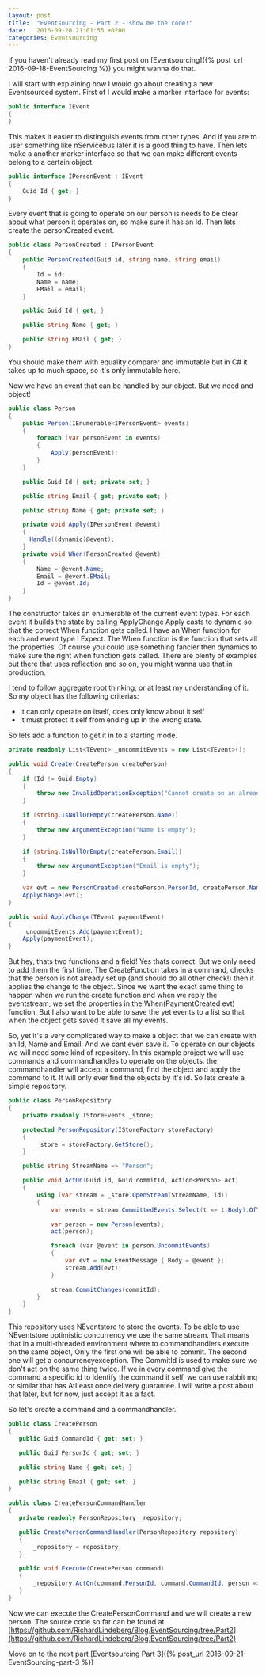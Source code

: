 ```yaml
---
layout: post
title:  "Eventsourcing - Part 2 - show me the code!"
date:   2016-09-20 21:01:55 +0200
categories: Eventsourcing
---
```

If you haven't already read my first post on [Eventsourcing]({% post_url 2016-09-18-EventSourcing %}) you might wanna do that.

I will start with explaining how I would go about creating a new Eventsourced system.
First of I would make a marker interface for events:

```cs
public interface IEvent
{
}
```

This makes it easier to distinguish events from other types. And if you are to user something like nServicebus later it is a good thing to have.
Then lets make a another marker interface so that we can make different events belong to a certain object.

```cs
public interface IPersonEvent : IEvent
{
    Guid Id { get; }
}
```

Every event that is going to operate on our person is needs to be clear about what person it operates on, so make sure it has an Id.
Then lets create the personCreated event.

```cs
public class PersonCreated : IPersonEvent
{
    public PersonCreated(Guid id, string name, string email)
    {
        Id = id;
        Name = name;
        EMail = email;
    }

    public Guid Id { get; }

    public string Name { get; }

    public string EMail { get; }
}
```
You should make them with equality comparer and immutable but in C# it takes up to much space, so it's only immutable here.

Now we have an event that can be handled by our object. But we need and object!

```cs
public class Person
{
    public Person(IEnumerable<IPersonEvent> events)
    {
        foreach (var personEvent in events)
        {
            Apply(personEvent);
        }
    }

    public Guid Id { get; private set; }

    public string Email { get; private set; }

    public string Name { get; private set; }

    private void Apply(IPersonEvent @event)
    {
      Handle((dynamic)@event);
    }
    private void When(PersonCreated @event)
    {
        Name = @event.Name;
        Email = @event.EMail;
        Id = @event.Id;
    }
}
```

The constructor takes an enumerable of the current event types.
For each event it builds the state by calling ApplyChange
Apply casts to dynamic so that the correct When function gets called.
I have an When function for each and event type I Expect.
The When function is the function that sets all the properties.
Of course you could use something fancier then dynamics to make sure the right when function gets called.
There are plenty of examples out there that uses reflection and so on, you might wanna use that in production.


I tend to follow aggregate root thinking, or at least my understanding of it. So my object has the following criterias:

* It can only operate on itself, does only know about it self
* It must protect it self from ending up in the wrong state.

So lets add a function to get it in to a starting mode.

```cs
private readonly List<TEvent> _uncommitEvents = new List<TEvent>();

public void Create(CreatePerson createPerson)
{
    if (Id != Guid.Empty)
    {
        throw new InvalidOperationException("Cannot create on an already existing Person");
    }

    if (string.IsNullOrEmpty(createPerson.Name))
    {
        throw new ArgumentException("Name is empty");
    }

    if (string.IsNullOrEmpty(createPerson.Email))
    {
        throw new ArgumentException("Email is empty");
    }

    var evt = new PersonCreated(createPerson.PersonId, createPerson.Name, createPerson.Email);
    ApplyChange(evt);
}

public void ApplyChange(TEvent paymentEvent)
{
    _uncommitEvents.Add(paymentEvent);
    Apply(paymentEvent);
}
```

But hey, thats two functions and a field! Yes thats correct. But we only need to add them the first time.
The CreateFunction takes in a command, checks that the person is not already set up (and should do all other check!)
then it applies the change to the object. Since we want the exact same thing to happen when we run the create function and when we reply the eventstream, we set the properties in the When(PaymentCreated evt) function.
But I also want to be able to save the yet events to a list so that when the object gets saved it save all my events.

So, yet it's a very complicated way to make a object that we can create with an Id, Name and Email. And we cant even save it. To operate on our objects we will need some kind of repository. In this example project we will use commands and commandhandles to operate on the objects. the commandhandler will accept a command, find the object and apply the command to it. It will only ever find the objects by it's id. So lets create a simple repository.

```cs
public class PersonRepository
{
    private readonly IStoreEvents _store;

    protected PersonRepository(IStoreFactory storeFactory)
    {
        _store = storeFactory.GetStore();
    }

    public string StreamName => "Person";

    public void ActOn(Guid id, Guid commitId, Action<Person> act)
    {
        using (var stream = _store.OpenStream(StreamName, id))
        {
            var events = stream.CommittedEvents.Select(t => t.Body).OfType<IPersonEvent>();

            var person = new Person(events);
            act(person);

            foreach (var @event in person.UncommitEvents)
            {
                var evt = new EventMessage { Body = @event };
                stream.Add(evt);
            }

            stream.CommitChanges(commitId);
        }
    }
}
```
This repository uses NEventstore to store the events. To be able to use NEventstore optimistic concurrency we use the same stream. That means that in a multi-threaded environment where to commandhandlers execute on the same object,
Only the first one will be able to commit. The second one will get a concurrencyexception.
The CommitId is used to make sure we don't act on the same thing twice. If we in every command give the command a specific id to identify the command it self, we can use rabbit mq or similar that has AtLeast once delivery guarantee. I will write a post about that later, but for now, just accept it as a fact.

So let's create a command and a commandhandler.

```cs
public class CreatePerson
{
   public Guid CommandId { get; set; }

   public Guid PersonId { get; set; }

   public string Name { get; set; }

   public string Email { get; set; }
}

public class CreatePersonCommandHandler
{
   private readonly PersonRepository _repository;

   public CreatePersonCommandHandler(PersonRepository repository)
   {
       _repository = repository;
   }

   public void Execute(CreatePerson command)
   {
       _repository.ActOn(command.PersonId, command.CommandId, person => person.);
   }
}
```

Now we can execute the CreatePersonCommand and we will create a new person.
The source code so far can be found at [https://github.com/RichardLindeberg/Blog.EventSourcing/tree/Part2](https://github.com/RichardLindeberg/Blog.EventSourcing/tree/Part2)

Move on to the next part [Eventsourcing Part 3]({% post_url 2016-09-21-EventSourcing-part-3 %})
